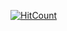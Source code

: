[![HitCount](http://hits.dwyl.com/numankaya589/tugvaortaokuloyunu.svg)](http://hits.dwyl.com/numankaya589/tugvaortaokuloyunu)
